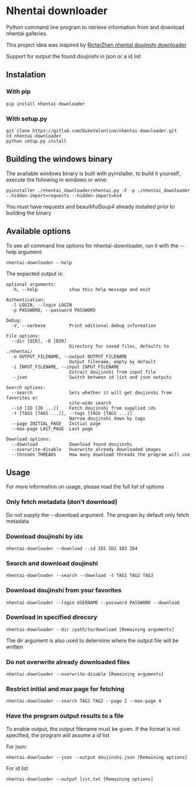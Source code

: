 # Nhentai downloader
Python command line program to retrieve information from and download nhentai galleries. 

This project idea was inspired by [RicterZhen nhentai doujinshi downloader](https://github.com/RicterZ/nhentai)

Support for output the found doujinshi in json or a id list

## Instalation

### With pip

```
pip install nhentai-downloader
```

### With setup.py

```
git clone https://gitlab.com/DukeValentine/nhentai-downloader.git
cd nhentai-downloader
python setup.py install
```

## Building the windows binary
The available windows binary is built with pyinstaller, to build it yourself, execute the following in windows or wine:

`pyinstaller ./nhentai_downloader/nhentai.py -F -p ./nhentai_downloader --hidden-import=requests --hidden-import=bs4`

You must have requests and beaultifulSoup4 already installed prior to building the binary
## Available options
To see all command line options for nhentai-downloader, run it with the --help argument:
```
nhentai-downloader --help
```

The expected output is:
```
optional arguments:
  -h, --help            show this help message and exit

Authentication:
  -l LOGIN, --login LOGIN
  -p PASSWORD, --password PASSWORD

Debug:
  -V, --verbose         Print aditional debug information

File options:
  --dir [DIR], -D [DIR]
                        Directory for saved files, defaults to ./nhentai/
  -o OUTPUT_FILENAME, --output OUTPUT_FILENAME
                        Output filename, empty by default
  -i INPUT_FILENAME, --input INPUT_FILENAME
                        Extract doujinshi from input file
  --json                Switch between id list and json outputs

Search options:
  --search              Sets whether it will get doujinshi from favorites or
                        site-wide search
  --id [ID [ID ...]]    Fetch doujinshi from supplied ids
  -t [TAGS [TAGS ...]], --tags [TAGS [TAGS ...]]
                        Narrow doujinshi down by tags
  --page INITIAL_PAGE   Initial page
  --max-page LAST_PAGE  Last page

Download options:
  --download            Download found doujinshi
  --overwrite-disable   Overwrite already downloaded images
  --threads THREADS     How many download threads the program will use
```

## Usage
For more information on usage, please read the full list of options

### Only fetch metadata (don't download)

Do not supply the --download argument. The program by default only fetch metadata



### Download doujinshi by ids
```
nhentai-downloader --download --id ID1 ID2 ID3 ID4
```


### Search and download doujinshi

```
nhentai-downloader --search --download -t TAG1 TAG2 TAG3
```


### Download doujinshi from your favorites

```
nhentai-downloader --login USERNAME --password PASSWORD --download
```


### Download in specified direcory
```
nhentai-downloader --dir /path/to/download [Remaining arguments]
```

The dir argument is also used to determine where the output file will be written


### Do not overwrite already downloaded files


```
nhentai-downloader --overwrite-disable [Remaining arguments]
```


### Restrict initial and max page for fetching

```
nhentai-downloader --search TAG1 TAG2 --page 2 --max-page 4
```

### Have the program output results to a file
To enable output, the output filename must be given. If the format is not specified, the program will assume a id list

For json:
```
nhentai-downloader --json --output doujinshi.json [Remaining options]
```

For id list
```
nhentai-downloader --output list.txt [Remaining options]
```
